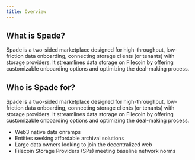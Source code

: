 ```yaml
---
title: Overview
---
```


## What is Spade?

Spade is a two-sided marketplace designed for high-throughput, low-friction data onboarding, connecting storage clients (or tenants) with storage providers. It streamlines data storage on Filecoin by offering customizable onboarding options and optimizing the deal-making process.

## Who is Spade for?

Spade is a two-sided marketplace designed for high-throughput, low-friction data onboarding, connecting storage clients (or tenants) with storage providers. It streamlines data storage on Filecoin by offering customizable onboarding options and optimizing the deal-making process.
- Web3 native data onramps
- Entities seeking affordable archival solutions
- Large data owners looking to join the decentralized web
- Filecoin Storage Providers (SPs) meeting baseline network norms
